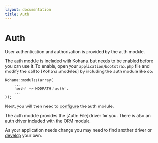 ```yaml
---
layout: documentation
title: Auth
---
```

# Auth

User authentication and authorization is provided by the auth module.

The auth module is included with Kohana, but needs to be enabled before you can use it. To enable, open your `application/bootstrap.php` file and modify the call to [Kohana::modules] by including the auth module like so:

~~~
Kohana::modules(array(
	...
	'auth' => MODPATH.'auth',
	...
));
~~~

Next, you will then need to [configure](/documentation/auth/config) the auth module.

The auth module provides the [Auth::File] driver for you. There is also an auth driver included with the ORM module.

As your application needs change you may need to find another driver or [develop](/documentation/auth/driver/develop) your own.
